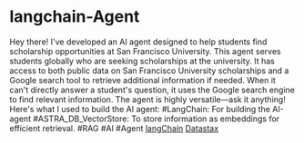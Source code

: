 # langchain-Agent
Hey there!
I've developed an AI agent designed to help students find scholarship opportunities at San Francisco University. This agent serves students globally who are seeking scholarships at the university. It has access to both public data on San Francisco University scholarships and a Google search tool to retrieve additional information if needed. When it can't directly answer a student's question, it uses the Google search engine to find relevant information.
The agent is highly versatile—ask it anything!
Here's what I used to build the AI agent:
#LangChain: For building the AI-agent
#ASTRA_DB_VectorStore: To store information as embeddings for efficient retrieval.
#RAG #AI #Agent
[langChain]([langchain](https://python.langchain.com/))
[Datastax](https://astra.datastax.com/)
